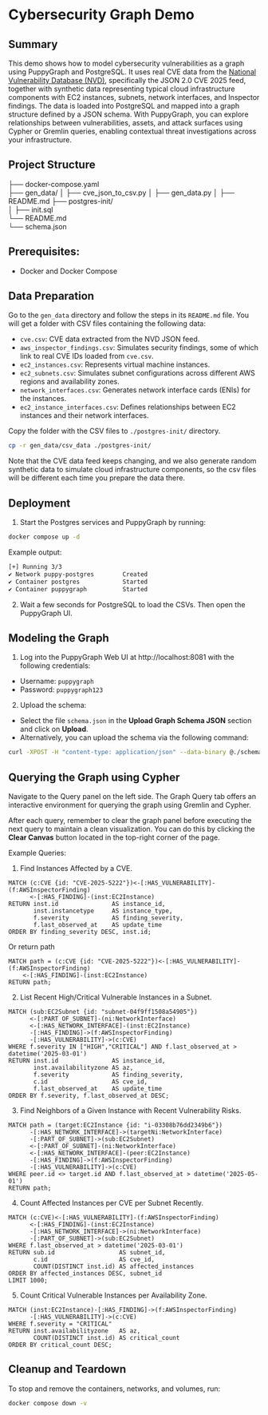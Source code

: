 #  Cybersecurity Graph Demo

## Summary  
This demo shows how to model cybersecurity vulnerabilities as a graph using PuppyGraph and PostgreSQL. It uses real CVE data from the [National Vulnerability Database (NVD)](https://nvd.nist.gov/), specifically the JSON 2.0 CVE 2025 feed, together with synthetic data representing typical cloud infrastructure components with EC2 instances, subnets, network interfaces, and Inspector findings. The data is loaded into PostgreSQL and mapped into a graph structure defined by a JSON schema. With PuppyGraph, you can explore relationships between vulnerabilities, assets, and attack surfaces using Cypher or Gremlin queries, enabling contextual threat investigations across your infrastructure.

## Project Structure

├── docker-compose.yaml  
├── gen_data/
│   ├── cve_json_to_csv.py
│   ├── gen_data.py
│   ├── README.md
├── postgres-init/  
│   ├── init.sql  
└── README.md  
└── schema.json

## Prerequisites:
- Docker and Docker Compose

## Data Preparation

Go to the `gen_data` directory and follow the steps in its `README.md` file. You will get a folder with CSV files containing the following data:
- `cve.csv`: CVE data extracted from the NVD JSON feed.
- `aws_inspector_findings.csv`: Simulates security findings, some of which link to real CVE IDs loaded from `cve.csv`.
- `ec2_instances.csv`: Represents virtual machine instances.
- `ec2_subnets.csv`: Simulates subnet configurations across different AWS regions and availability zones.
- `network_interfaces.csv`: Generates network interface cards (ENIs) for the instances. 
- `ec2_instance_interfaces.csv`: Defines relationships between EC2 instances and their network interfaces. 

Copy the folder with the CSV files to `./postgres-init/` directory. 
```bash
cp -r gen_data/csv_data ./postgres-init/
```

Note that the CVE data feed keeps changing, and we also generate random synthetic data to simulate cloud infrastructure components, so the csv files will be different each time you prepare the data there.


## Deployment
1. Start the Postgres services and PuppyGraph by running:
```bash
docker compose up -d
```
Example output:
```bash
[+] Running 3/3
✔ Network puppy-postgres        Created
✔ Container postgres            Started
✔ Container puppygraph          Started
```

2. Wait a few seconds for PostgreSQL to load the CSVs. Then open the PuppyGraph UI.

## Modeling the Graph
1. Log into the PuppyGraph Web UI at http://localhost:8081 with the following credentials:
- Username: `puppygraph`
- Password: `puppygraph123`

2. Upload the schema:
- Select the file `schema.json` in the **Upload Graph Schema JSON** section and click on **Upload**.
- Alternatively, you can upload the schema via the following command:
```bash
curl -XPOST -H "content-type: application/json" --data-binary @./schema.json --user "puppygraph:puppygraph123" localhost:8081/schema
```

## Querying the Graph using Cypher

Navigate to the Query panel on the left side. The Graph Query tab offers an interactive environment for querying the graph using Gremlin and Cypher.

After each query, remember to clear the graph panel before executing the next query to maintain a clean visualization.
You can do this by clicking the **Clear Canvas** button located in the top-right corner of the page.


Example Queries:
1. Find Instances Affected by a CVE.
```cypher
MATCH (c:CVE {id: "CVE-2025-5222"})<-[:HAS_VULNERABILITY]-(f:AWSInspectorFinding)
      <-[:HAS_FINDING]-(inst:EC2Instance)
RETURN inst.id               AS instance_id,
       inst.instancetype     AS instance_type,
       f.severity            AS finding_severity,
       f.last_observed_at    AS update_time
ORDER BY finding_severity DESC, inst.id;
```

Or return path
```cypher
MATCH path = (c:CVE {id: "CVE-2025-5222"})<-[:HAS_VULNERABILITY]-(f:AWSInspectorFinding)
    <-[:HAS_FINDING]-(inst:EC2Instance)
RETURN path;
```

2. List Recent High/Critical Vulnerable Instances in a Subnet.
```cypher
MATCH (sub:EC2Subnet {id: "subnet-04f9ff1508a54905"})
      <-[:PART_OF_SUBNET]-(ni:NetworkInterface)
      <-[:HAS_NETWORK_INTERFACE]-(inst:EC2Instance)
      -[:HAS_FINDING]->(f:AWSInspectorFinding)
      -[:HAS_VULNERABILITY]->(c:CVE)
WHERE f.severity IN ["HIGH","CRITICAL"] AND f.last_observed_at > datetime('2025-03-01')
RETURN inst.id               AS instance_id,
       inst.availabilityzone AS az,
       f.severity            AS finding_severity,
       c.id                  AS cve_id,
       f.last_observed_at    AS update_time
ORDER BY f.severity, f.last_observed_at DESC;
```

3. Find Neighbors of a Given Instance with Recent Vulnerability Risks.
```cypher
MATCH path = (target:EC2Instance {id: "i-03308b76dd2349b6"})
      -[:HAS_NETWORK_INTERFACE]->(targetNi:NetworkInterface)
      -[:PART_OF_SUBNET]->(sub:EC2Subnet)
      <-[:PART_OF_SUBNET]-(ni:NetworkInterface)
      <-[:HAS_NETWORK_INTERFACE]-(peer:EC2Instance)
      -[:HAS_FINDING]->(f:AWSInspectorFinding)
      -[:HAS_VULNERABILITY]->(c:CVE)
WHERE peer.id <> target.id AND f.last_observed_at > datetime('2025-05-01')
RETURN path;
```

4. Count Affected Instances per CVE per Subnet Recently.
```cypher
MATCH (c:CVE)<-[:HAS_VULNERABILITY]-(f:AWSInspectorFinding)
      <-[:HAS_FINDING]-(inst:EC2Instance)
      -[:HAS_NETWORK_INTERFACE]->(ni:NetworkInterface)
      -[:PART_OF_SUBNET]->(sub:EC2Subnet)
WHERE f.last_observed_at > datetime('2025-03-01')
RETURN sub.id                  AS subnet_id,
       c.id                    AS cve_id,
       COUNT(DISTINCT inst.id) AS affected_instances
ORDER BY affected_instances DESC, subnet_id
LIMIT 1000;
```

5. Count Critical Vulnerable Instances per Availability Zone.
```cypher
MATCH (inst:EC2Instance)-[:HAS_FINDING]->(f:AWSInspectorFinding)
      -[:HAS_VULNERABILITY]->(c:CVE)
WHERE f.severity = "CRITICAL"
RETURN inst.availabilityzone   AS az,
       COUNT(DISTINCT inst.id) AS critical_count
ORDER BY critical_count DESC;
```


## Cleanup and Teardown
To stop and remove the containers, networks, and volumes, run:
```bash
docker compose down -v
```
